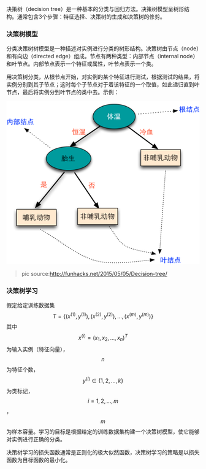 决策树（decision tree）是一种基本的分类与回归方法。决策树模型呈树形结构。通常包含3个步骤：特征选择、决策树的生成和决策树的修剪。

### 决策树模型

分类决策树树模型是一种描述对实例进行分类的树形结构。决策树由节点（node）和有向边（directed edge）组成。节点有两种类型：内部节点（internal node）和叶节点。内部节点表示一个特征或属性，叶节点表示一个类。

用决策树分类，从根节点开始，对实例的某个特征进行测试，根据测试的结果，将实例分别到其子节点；这时每个子节点对于着该特征的一个取值，如此递归直到叶节点，最后将实例分到叶节点的类中去。示例：

![](/assets/blog_animal_classification.png)

> pic source:http://funhacks.net/2015/05/05/Decision-tree/

### 决策树学习

假定给定训练数据集
$$
T=\{(x^{(1)},y^{(1)}),(x^{(2)},y^{(2)}),...,(x^{(m)},y^{(m)})\}
$$
其中$$x^{(i)}=(x_1, x_2, ..., x_n)^T$$为输入实例（特征向量），$$n$$为特征个数，$$y^{(i)}\in \{1,2,...,k\}$$为类标记，$$i=1,2,...,m$$，$$m$$为样本容量。学习的目标是根据给定的训练数据集构建一个决策树模型，使它能够对实例进行正确的分类。

决策树学习的损失函数通常是正则化的极大似然函数，决策树学习的策略是以损失函数为目标函数的最小化。

